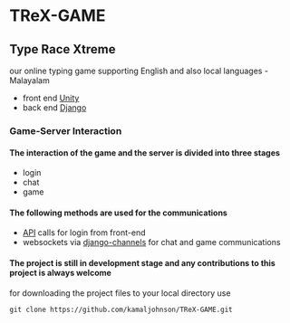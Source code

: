 # TReX-GAME   
## Type Race Xtreme
our online typing game supporting English and also local languages -Malayalam

- front end [Unity](https://www.unity3d.com)
- back end [Django](https://www.djangoproject.com)

### Game-Server Interaction 
#### The interaction of the game and the server is divided into three stages
- login 
- chat
- game

#### The following methods are used for the communications 
- [API](http://www.django-rest-framework.org/) calls for login from front-end
- websockets via [django-channels](https://channels.readthedocs.io/en/latest/) for chat and game communications

#### The project is still in development stage and any contributions to this project is always welcome 

for downloading the project files to your local directory use

```
git clone https://github.com/kamaljohnson/TReX-GAME.git
```
